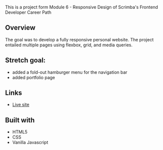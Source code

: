 This is a project form Module 6 - Responsive Design of Scrimba's Frontend Developer Career Path

## Overview
The goal was to develop a fully responsive personal website. 
The project entailed multiple pages using flexbox, grid, and media queries.

## Stretch goal:
 - added a fold-out hamburger menu for the navigation bar
 - added portfolio page 

## Links

- [Live site](https://unique-toffee-313a21.netlify.app/portfolio.html)


## Built with
- HTML5
- CSS
- Vanilla Javascript
